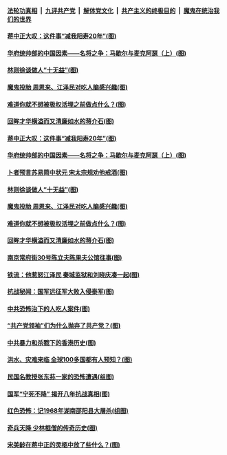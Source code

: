

####  [法轮功真相](../../../../basic/blob/master/README.md?t=07302102) &nbsp;|&nbsp; [九评共产党](../../../../9ping.md/blob/master/README.md?t=07302102) &nbsp;|&nbsp; [解体党文化](../../../../jtdwh.md/blob/master/README.md?t=07302102)  &nbsp;|&nbsp; [共产主义的终极目的](../../../../gczydzjmd.md/blob/master/README.md?t=07302102) &nbsp;|&nbsp; [魔鬼在统治我们的世界](../../../../mgztzwmdsj.md/blob/master/README.md?t=07302102) 

#### [蒋中正大叹：这件事“减我阳寿20年”(图)](../pages/p6/939923.md?t=07302102) 

#### [华府统帅部的中国因素——名将之争：马歇尔与麦克阿瑟（上）(图)](../pages/p6/941226.md?t=07302102) 

#### [林则徐谈做人“十无益”(图)](../pages/p6/940260.md?t=07302102) 

#### [魔鬼投胎 周恩来、江泽民对吃人脑感兴趣(图)](../pages/p6/940261.md?t=07302102) 

#### [难道你就不想被极权活埋之前做点什么？(图)](../pages/p6/941014.md?t=07302102) 

#### [回眸才华横溢而又清廉如水的蒋介石(图)](../pages/p6/940258.md?t=07302102) 

#### [蒋中正大叹：这件事“减我阳寿20年”(图)](../pages/p6/939923.md?t=07302102) 

#### [华府统帅部的中国因素——名将之争：马歇尔与麦克阿瑟（上）(图)](../pages/p6/941226.md?t=07302102) 

#### [卜者预言苏易简中状元 宋太宗规劝他戒酒(图)](../pages/p6/940958.md?t=07302102) 

#### [林则徐谈做人“十无益”(图)](../pages/p6/940260.md?t=07302102) 

#### [魔鬼投胎 周恩来、江泽民对吃人脑感兴趣(图)](../pages/p6/940261.md?t=07302102) 

#### [难道你就不想被极权活埋之前做点什么？(图)](../pages/p6/941014.md?t=07302102) 

#### [回眸才华横溢而又清廉如水的蒋介石(图)](../pages/p6/940258.md?t=07302102) 

#### [南京常府街30号陈立夫陈果夫公馆往事(图)](../pages/p6/940960.md?t=07302102) 

#### [铁流：他惹怒江泽民 秦城监狱和刘晓庆凑一起(图)](../pages/p6/939908.md?t=07302102) 

#### [抗战秘闻：国军远征军大败入侵泰军(图)](../pages/p6/939988.md?t=07302102) 

#### [中共恐怖治下的人吃人案件(图)](../pages/p6/940291.md?t=07302102) 

#### [“共产党领袖”们为什么抛弃了共产党？(图)](../pages/p6/940852.md?t=07302102) 

#### [中共暴力和杀戮下的香港历史(图)](../pages/p6/940290.md?t=07302102) 

#### [洪水、灾难来临 全球100多国都有人预知？(图)](../pages/p6/940399.md?t=07302102) 


#### [民国名教授张东荪一家的恐怖遭遇(组图)](../pages/p6/940533.md?t=07302102) 

#### [国军“宁死不降” 揭开八年抗战真相(图)](../pages/p6/939974.md?t=07302102) 

#### [红色恐怖：记1968年湖南邵阳县大屠杀(组图)](../pages/p6/940132.md?t=07302102) 

#### [奇兵天降 少林棍僧的传奇历史(图)](../pages/p6/940288.md?t=07302102) 

#### [宋美龄在蒋中正的灵柩中放了些什么？(图)](../pages/p6/939920.md?t=07302102) 

